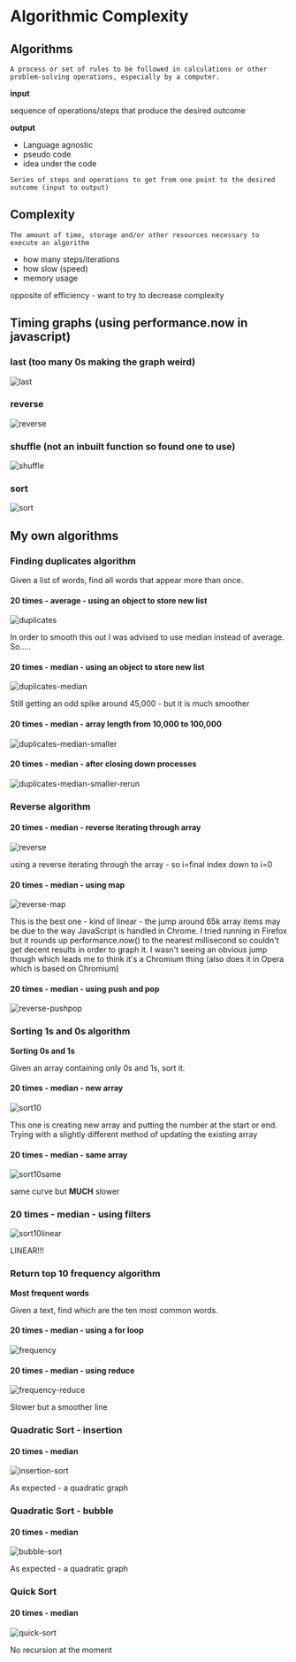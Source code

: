 # Algorithmic Complexity

## Algorithms

`A process or set of rules to be followed in calculations or other problem-solving operations, especially by a computer.`

**input**

sequence of operations/steps that produce the desired outcome

**output**

- Language agnostic
- pseudo code
- idea under the code

`Series of steps and operations to get from one point to the desired outcome (input to output)`

## Complexity

`The amount of time, storage and/or other resources necessary to execute an algorithm`

- how many steps/iterations
- how slow (speed)
- memory usage

opposite of efficiency - want to try to decrease complexity

<!-- ## Github project -->

<!-- - timing code
- readme with plotted graphs - linking to algorithms
- folder of algorithms written -->

## Timing graphs (using performance.now in javascript)
### last (too many 0s making the graph weird)
![last](images/last-data.png)
### reverse
![reverse](images/reverse-data.png)
### shuffle (not an inbuilt function so found one to use)
![shuffle](images/shuffle-data.png)
### sort
![sort](images/sort-data.png)

## My own algorithms

### Finding duplicates algorithm

Given a list of words, find all words that appear more than once.

#### 20 times - average - using an object to store new list
![duplicates](images/find-dupes.png)

In order to smooth this out I was advised to use median instead of average.  So.....

#### 20 times - median - using an object to store new list
![duplicates-median](images/find-dupes-median.png)

Still getting an odd spike around 45,000 - but it is much smoother

#### 20 times - median - array length from 10,000 to 100,000

![duplicates-median-smaller](images/find-dupes-median-smaller.png)

#### 20 times - median - after closing down processes

![duplicates-median-smaller-rerun](images/find-dupes-less-processes.png)


### Reverse algorithm

#### 20 times - median - reverse iterating through array
![reverse](images/reverse.png)

using a reverse iterating through the array - so i=final index down to i=0

#### 20 times - median - using map

![reverse-map](images/reverse-map.png)

This is the best one - kind of linear - the jump around 65k array items may be due to the way JavaScript is handled in Chrome.  I tried running in Firefox but it rounds up performance.now() to the nearest millisecond so couldn't get decent results in order to graph it.  I wasn't seeing an obvious jump though which leads me to think it's a Chromium thing (also does it in Opera which is based on Chromium)

#### 20 times - median - using push and pop

![reverse-pushpop](images/rev-push-pop.png)


### Sorting 1s and 0s algorithm

**Sorting 0s and 1s**

Given an array containing only 0s and 1s, sort it.

#### 20 times - median - new array

![sort10](images/sort-1_0.png)

This one is creating new array and putting the number at the start or end.  Trying with a slightly different method of updating the existing array

#### 20 times - median - same array

![sort10same](images/sort-1_0_same.png)

same curve but **MUCH** slower

### 20 times - median - using filters

![sort10linear](images/sort-1_0_linear.png)

LINEAR!!!

### Return top 10 frequency algorithm

**Most frequent words**

Given a text, find which are the ten most common words.

#### 20 times - median - using a for loop

![frequency](images/frequency-top10.png)

#### 20 times - median - using reduce
![frequency-reduce](images/freq-reduce.png)

Slower but a smoother line

### Quadratic Sort - insertion

#### 20 times - median
![insertion-sort](images/insertion-sort.png)

As expected - a quadratic graph

### Quadratic Sort - bubble

#### 20 times - median
![bubble-sort](images/bubble-sort.png)

As expected - a quadratic graph

### Quick Sort

#### 20 times - median

![quick-sort](images/quicksort.png)

No recursion at the moment
